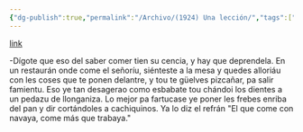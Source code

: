 ```yaml
---
{"dg-publish":true,"permalink":"/Archivo/(1924) Una lección/","tags":["#Siglo_20","a1924","central","Truán","escrito","Madrid","periódico","cómic"]}
---
```


[link](https://cosescelebres.blogspot.com/2025/03/anu-1924-una-lleicion-humor-asturianu.html)

-Dígote que eso del saber comer tien su cencia, y hay que deprendela.
En un restaurán onde come el señoríu, siénteste a la mesa y quedes alloriáu con les coses que te ponen delantre, y tou te güelves pizcañar, pa salir famientu.
Eso ye tan desagerao como esbabate tou chándoi los dientes a un pedazu de llonganiza.
Lo mejor pa fartucase ye poner les frebes enriba del pan y dir cortándoles a cachiquinos. Ya lo diz el refrán "El que come con navaya, come más que trabaya."
